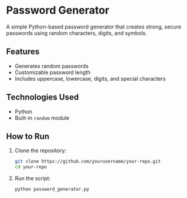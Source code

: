 # Password Generator

A simple Python-based password generator that creates strong, secure passwords using random characters, digits, and symbols.

## Features
- Generates random passwords
- Customizable password length
- Includes uppercase, lowercase, digits, and special characters

## Technologies Used
- Python
- Built-in `random` module

## How to Run
1. Clone the repository:
   ```bash
   git clone https://github.com/yourusername/your-repo.git
   cd your-repo
2. Run the script:
   ```bash
   python password_generator.py 

